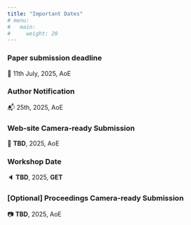 ```yaml
---
title: "Important Dates"
# menu:
#   main:
#     weight: 20
---
```


### Paper submission deadline ###
🚨 11th July, 2025, AoE

### Author Notification ###
📬 25th, 2025, AoE

### Web-site Camera-ready Submission ###
🚨 __TBD__, 2025, AoE

### Workshop Date ###
🔈 __TBD__, 2025, __GET__

### \[Optional\] Proceedings Camera-ready Submission ###
📷 __TBD__, 2025, AoE